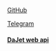 [GitHub](https://github.com/zhichkin/dajet)

[Telegram](https://t.me/dajet_studio)

#### [DaJet web api](/web-api/index.md)